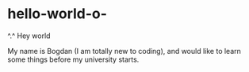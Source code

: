 # hello-world-o-
^.^
Hey world

My name is Bogdan (I am totally new to coding),
and would like to learn some things before my university starts.
